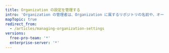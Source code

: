 ```yaml
---
title: Organization の設定を管理する
intro: 'Organization の管理者は、Organization に属するリポジトリの名前や、オーナー チームのメンバーシップなど、いつくかの設定を変更できます。 また、Organization とそのリポジトリすべてを削除することもできます。'
mapTopic: true
redirect_from:
  - /articles/managing-organization-settings
versions:
  free-pro-team: '*'
  enterprise-server: '*'
---
```


